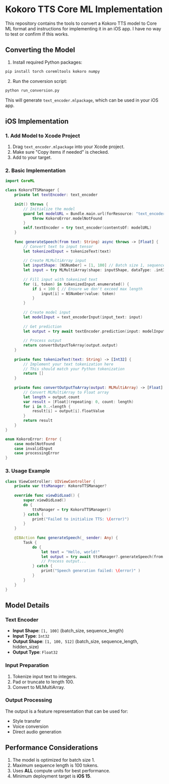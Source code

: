 # Kokoro TTS Core ML Implementation

This repository contains the tools to convert a Kokoro TTS model to Core ML format and instructions for implementing it in an iOS app. I have no way to test or confirm if this works. 


## Converting the Model

1. Install required Python packages:

```bash
pip install torch coremltools kokoro numpy
```

2. Run the conversion script:

```bash
python run_conversion.py
```

This will generate `text_encoder.mlpackage`, which can be used in your iOS app.

## iOS Implementation

### 1. Add Model to Xcode Project

1. Drag `text_encoder.mlpackage` into your Xcode project.
2. Make sure "Copy items if needed" is checked.
3. Add to your target.

### 2. Basic Implementation

```swift
import CoreML

class KokoroTTSManager {
    private let textEncoder: text_encoder
    
    init() throws {
        // Initialize the model
        guard let modelURL = Bundle.main.url(forResource: "text_encoder", withExtension: "mlmodelc") else {
            throw KokoroError.modelNotFound
        }
        self.textEncoder = try text_encoder(contentsOf: modelURL)
    }
    
    func generateSpeech(from text: String) async throws -> [Float] {
        // Convert text to input tensor
        let tokenizedInput = tokenizeText(text)
        
        // Create MLMultiArray input
        let inputShape: [NSNumber] = [1, 100] // Batch size 1, sequence length 100
        let input = try MLMultiArray(shape: inputShape, dataType: .int32)
        
        // Fill input with tokenized text
        for (i, token) in tokenizedInput.enumerated() {
            if i < 100 { // Ensure we don't exceed max length
                input[i] = NSNumber(value: token)
            }
        }
        
        // Create model input
        let modelInput = text_encoderInput(input_text: input)
        
        // Get prediction
        let output = try await textEncoder.prediction(input: modelInput)
        
        // Process output
        return convertOutputToArray(output.output)
    }
    
    private func tokenizeText(text: String) -> [Int32] {
        // Implement your text tokenization here
        // This should match your Python tokenization
        return []
    }
    
    private func convertOutputToArray(output: MLMultiArray) -> [Float] {
        // Convert MLMultiArray to Float array
        let length = output.count
        var result = [Float](repeating: 0, count: length)
        for i in 0..<length {
            result[i] = output[i].floatValue
        }
        return result
    }
}

enum KokoroError: Error {
    case modelNotFound
    case invalidInput
    case processingError
}
```

### 3. Usage Example

```swift
class ViewController: UIViewController {
    private var ttsManager: KokoroTTSManager?
    
    override func viewDidLoad() {
        super.viewDidLoad()
        do {
            ttsManager = try KokoroTTSManager()
        } catch {
            print("Failed to initialize TTS: \(error)")
        }
    }
    
    @IBAction func generateSpeech(_ sender: Any) {
        Task {
            do {
                let text = "Hello, world!"
                let output = try await ttsManager?.generateSpeech(from: text)
                // Process output...
            } catch {
                print("Speech generation failed: \(error)" )
            }
        }
    }
}
```

## Model Details

### Text Encoder
- **Input Shape**: `[1, 100]` (batch_size, sequence_length)
- **Input Type**: `Int32`
- **Output Shape**: `[1, 100, 512]` (batch_size, sequence_length, hidden_size)
- **Output Type**: `Float32`

### Input Preparation
1. Tokenize input text to integers.
2. Pad or truncate to length 100.
3. Convert to MLMultiArray.

### Output Processing
The output is a feature representation that can be used for:
- Style transfer
- Voice conversion
- Direct audio generation

## Performance Considerations
1. The model is optimized for batch size 1.
2. Maximum sequence length is 100 tokens.
3. Uses **ALL** compute units for best performance.
4. Minimum deployment target is **iOS 15**.


